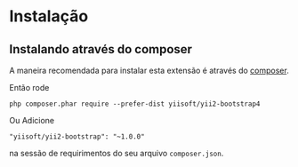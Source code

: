 Instalação
============

## Instalando através do composer

A maneira recomendada para instalar esta extensão é através do [composer](https://getcomposer.org/download/).

Então rode

```
php composer.phar require --prefer-dist yiisoft/yii2-bootstrap4
```

Ou Adicione

```
"yiisoft/yii2-bootstrap": "~1.0.0"
```

na sessão de requirimentos do seu arquivo `composer.json`.
